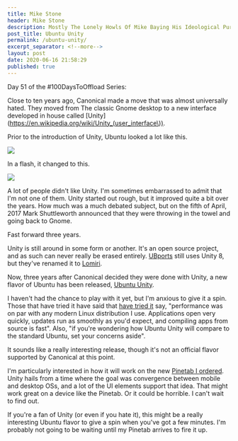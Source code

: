 ```yaml
---
title: Mike Stone
header: Mike Stone
description: Mostly The Lonely Howls Of Mike Baying His Ideological Purity At The Moon
post_title: Ubuntu Unity
permalink: /ubuntu-unity/
excerpt_separator: <!--more-->
layout: post
date: 2020-06-16 21:58:29
published: true
---
```


Day 51 of the #100DaysToOffload Series:

Close to ten years ago, Canonical made a move that was almost universally hated. They moved from The classic Gnome desktop to a new interface developed in house called [Unity](https://en.wikipedia.org/wiki/Unity_(user_interface\)). 

<!--more-->

Prior to the introduction of Unity, Ubuntu looked a lot like this.

![](https://i.snap.as/Ixrf71v.jpeg)

In a flash, it changed to this.

![](https://i.snap.as/P5GeQRH.png)

A lot of people didn't like Unity. I'm sometimes embarrassed to admit that I'm not one of them. Unity started out rough, but it improved quite a bit over the years. How much was a much debated subject, but on the fifth of April, 2017 Mark Shuttleworth announced that they were throwing in the towel and going back to Gnome.

Fast forward three years. 

Unity is still around in some form or another. It's an open source project, and as such can never really be erased entirely. [UBports](https://ubports.com) still uses Unity 8, but they've renamed it to [Lomiri](https://ubports.com/blog/ubports-blog-1/post/lomiri-new-name-same-great-unity8-265).

Now, three years after Canonical decided they were done with Unity, a new flavor of Ubuntu has been released, [Ubuntu Unity](https://ubuntuunity.org). 

I haven't had the chance to play with it yet, but I'm anxious to give it a spin. Those that have tried it have said that [have tried it](https://www.techrepublic.com/article/ubuntu-unity-brings-back-one-of-the-most-efficient-desktops-ever-created/) say, "performance was on par with any modern Linux distribution I use. Applications open very quickly, updates run as smoothly as you'd expect, and compiling apps from source is fast". Also, "if you're wondering how Ubuntu Unity will compare to the standard Ubuntu, set your concerns aside".

It sounds like a really interesting release, though it's not an official flavor supported by Canonical at this point.

I'm particularly interested in how it will work on the new [Pinetab I ordered](https://mikestone.me/what-distro-for-a-tablet). Unity hails from a time where the goal was convergence between mobile and desktop OSs, and a lot of the UI elements support that idea. That might work great on a device like the Pinetab. Or it could be horrible. I can't wait to find out.

If you're a fan of Unity (or even if you hate it), this might be a really interesting Ubuntu flavor to give a spin when you've got a few minutes. I'm probably not going to be waiting until my Pinetab arrives to fire it up. 